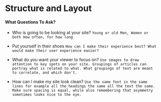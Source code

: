 # Structure and Layout

#### What Questions To Ask?

* Who is going to be looking at your site?
`Young or old
Men, Women or both
How often, for how long`

* Put yourself in their shoes
`How can I make their experience best?
What would make their user experience easier?`

* What do you want your viewer to focus on?
`Use images to draw attention to key spots on your site.
Groupings of articles can portray what is related to what. What groupings of text are meant to correlate, and which don't.`

* How can I make my site look clean?
`Use the same font in the same lines for example all the headings the same all the text the same.
Make sure spacing is equal, while also remembering that asymmetry sometimes looks nice to the eye.`
